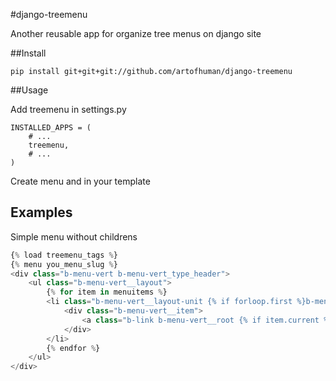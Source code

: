 #django-treemenu

Another reusable app for organize tree menus on django site

##Install

    pip install git+git+git://github.com/artofhuman/django-treemenu

##Usage

Add treemenu in settings.py

    INSTALLED_APPS = (
        # ...
        treemenu,
        # ...
    )

Create menu and in your template

## Examples

Simple menu without childrens

~~~~~ python
{% load treemenu_tags %}
{% menu you_menu_slug %}
<div class="b-menu-vert b-menu-vert_type_header">
    <ul class="b-menu-vert__layout">
        {% for item in menuitems %}
        <li class="b-menu-vert__layout-unit {% if forloop.first %}b-menu-vert__layout-unit_position_first{% endif %} {% if forloop.last %}b-menu-vert__layout-unit_position_last{% endif %}">
            <div class="b-menu-vert__item">
                <a class="b-link b-menu-vert__root {% if item.current %}b-big{% endif %}" href="{{ item.url }}">{{ item.title }}</a>
            </div>
        </li>
        {% endfor %}
    </ul>
</div>
~~~~~


